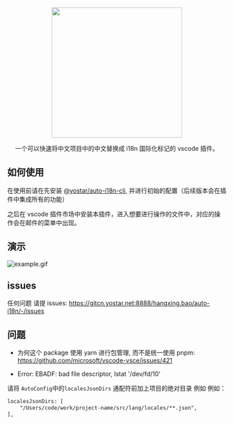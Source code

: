 <br />

<div align="center">
<p align="center">
<img src="https://z4a.net/images/2023/03/07/logo.png" style="width:300px" />
</p>
</div>

<div align="center">
<p align="center">
一个可以快速将中文项目中的中文替换成 i18n 国际化标记的 vscode 插件。
</p>
</div>

## 如何使用

在使用前请在先安装 [@yostar/auto-i18n-cli](https://gitcn.yostar.net:8888/hangxing.bao/auto-i18n/-/tree/main/packages/cli), 并进行初始的配置（后续版本会在插件中集成所有的功能）

之后在 vscode 插件市场中安装本插件，进入想要进行操作的文件中，对应的操作会在邮件的菜单中出现。

## 演示

![example.gif](https://z4a.net/images/2023/03/07/example.gif)

## issues

任何问题 请提 issues: <https://gitcn.yostar.net:8888/hangxing.bao/auto-i18n/-/issues>

## 问题

- 为何这个 package 使用 yarn 进行包管理, 而不是统一使用 pnpm: <https://github.com/microsoft/vscode-vsce/issues/421>

- Error: EBADF: bad file descriptor, lstat '/dev/fd/10'

请将 `AutoConfig`中的`localesJsonDirs` 通配符前加上项目的绝对目录 例如 例如：

```txt
localesJsonDirs: [
    "/Users/code/work/project-name/src/lang/locales/**.json",
],
```

